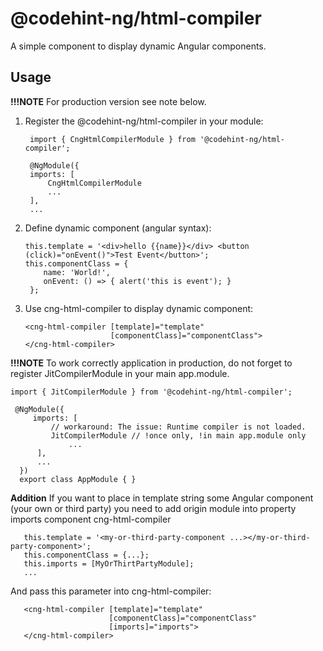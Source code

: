 # @codehint-ng/html-compiler

A simple component to display dynamic Angular components.

## Usage

**!!!NOTE** For production version see note below.

1) Register the @codehint-ng/html-compiler in your module:

        import { CngHtmlCompilerModule } from '@codehint-ng/html-compiler';

        @NgModule({
        imports: [
            CngHtmlCompilerModule
            ...
        ],
        ...

2) Define dynamic component (angular syntax):

       this.template = '<div>hello {{name}}</div> <button (click)="onEvent()">Test Event</button>';
       this.componentClass = {
           name: 'World!',
           onEvent: () => { alert('this is event'); }
        };

3) Use cng-html-compiler to display dynamic component:
           
       <cng-html-compiler [template]="template"
                          [componentClass]="componentClass">
       </cng-html-compiler>
  
**!!!NOTE**
To work correctly application in production, do not forget to register JitCompilerModule in your main app.module.

    import { JitCompilerModule } from '@codehint-ng/html-compiler';
            
     @NgModule({
         imports: [
             // workaround: The issue: Runtime compiler is not loaded.   
             JitCompilerModule // !once only, !in main app.module only
                 ...
          ],
          ...
      })
      export class AppModule { }    

**Addition**
If you want to place in template string some Angular component (your own or third party) 
you need to add origin module into property imports component cng-html-compiler 
       
       this.template = '<my-or-third-party-component ...></my-or-third-party-component>';
       this.componentClass = {...};
       this.imports = [MyOrThirtPartyModule];
       ...
       
And pass this parameter into cng-html-compiler:     
              
       <cng-html-compiler [template]="template"
                          [componentClass]="componentClass"
                          [imports]="imports">
       </cng-html-compiler>
       
       
